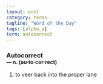 ```yaml
---
layout: post
category: terms
tagline: "Word of the Day"
tags: [alpha_a]
term: autocorrect
---
```


<h3>Autocorrect<br/> <small>&mdash; n. (au<span>&middot;</span>to<span>&middot;</span>cor<span>&middot;</span>rect)</small></h3>
<p><ol>
<li>to veer back into the proper lane</li>
</ol></p>
